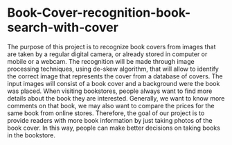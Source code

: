 # Book-Cover-recognition-book-search-with-cover
The purpose of this project is to recognize book covers from images that are taken by a regular digital camera, or already stored in computer or mobile or a webcam. The recognition will be made through image processing techniques, using de-skew algorithm, that will allow to identify the correct image that represents the cover from a database of covers. The input images will consist of a book cover and a background were the book was placed. When visiting bookstores, people always want to find more details about the book they are interested. Generally, we want to know more comments on that book, we may also want to compare the prices for the same book from online stores. Therefore, the goal of our project is to provide readers with more book information by just taking photos of the book cover. In this way, people can make better decisions on taking books in the bookstore.
